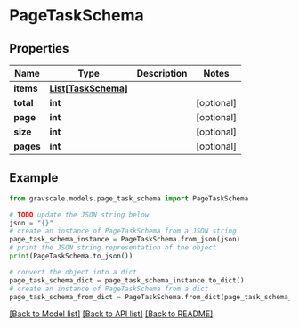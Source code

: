 # PageTaskSchema


## Properties

Name | Type | Description | Notes
------------ | ------------- | ------------- | -------------
**items** | [**List[TaskSchema]**](TaskSchema.md) |  | 
**total** | **int** |  | [optional] 
**page** | **int** |  | [optional] 
**size** | **int** |  | [optional] 
**pages** | **int** |  | [optional] 

## Example

```python
from gravscale.models.page_task_schema import PageTaskSchema

# TODO update the JSON string below
json = "{}"
# create an instance of PageTaskSchema from a JSON string
page_task_schema_instance = PageTaskSchema.from_json(json)
# print the JSON string representation of the object
print(PageTaskSchema.to_json())

# convert the object into a dict
page_task_schema_dict = page_task_schema_instance.to_dict()
# create an instance of PageTaskSchema from a dict
page_task_schema_from_dict = PageTaskSchema.from_dict(page_task_schema_dict)
```
[[Back to Model list]](../README.md#documentation-for-models) [[Back to API list]](../README.md#documentation-for-api-endpoints) [[Back to README]](../README.md)


